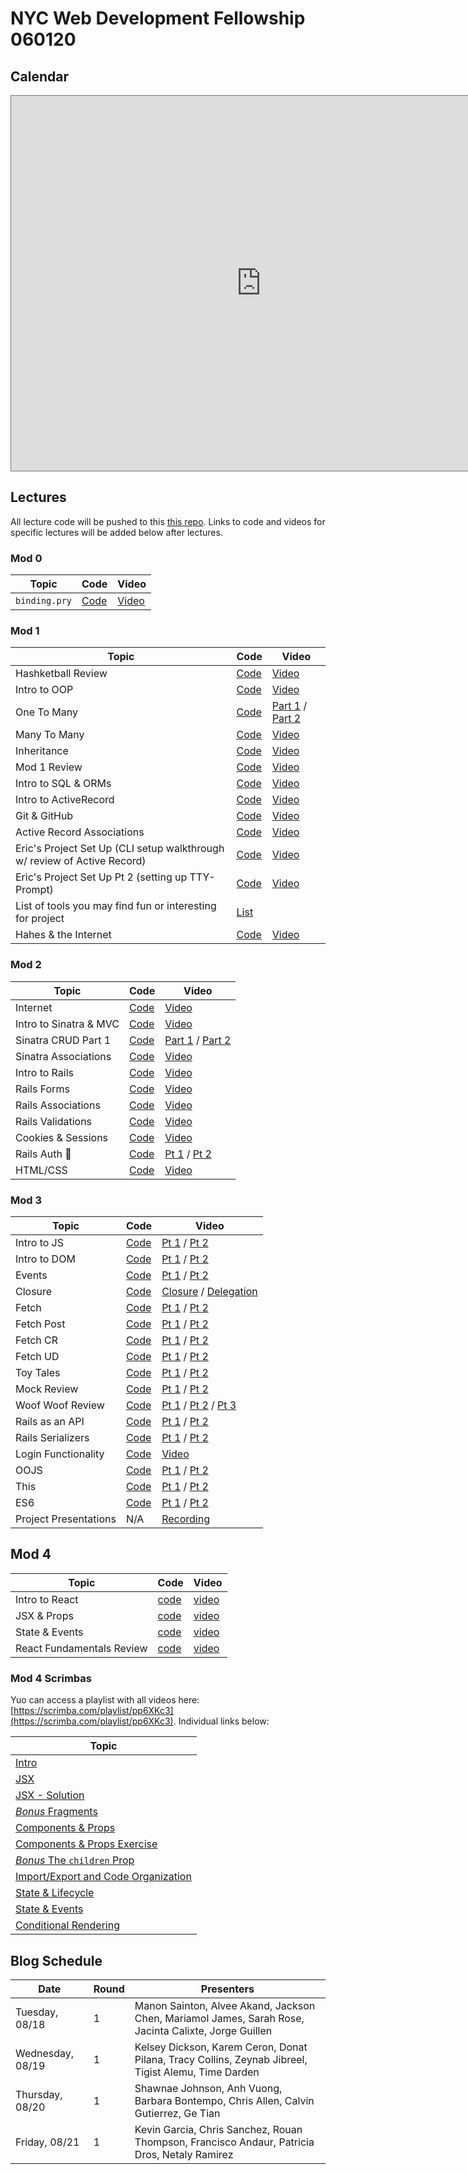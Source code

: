 # NYC Web Development Fellowship 060120

## Calendar
<iframe src="https://calendar.google.com/calendar/b/1/embed?height=600&amp;wkst=1&amp;bgcolor=%23ffffff&amp;ctz=America%2FNew_York&amp;src=ZmxhdGlyb25zY2hvb2wuY29tX2FidWZrMHRmMzZ0Z2J2NzdxMnY0OHM4NDBrQGdyb3VwLmNhbGVuZGFyLmdvb2dsZS5jb20&amp;src=ZmxhdGlyb25zY2hvb2wuY29tX2JlYXQ4Y3BlbTlwamxyZHRjazk4bW03YXFvQGdyb3VwLmNhbGVuZGFyLmdvb2dsZS5jb20&amp;src=ZW4udXNhI2hvbGlkYXlAZ3JvdXAudi5jYWxlbmRhci5nb29nbGUuY29t&amp;color=%23EF6C00&amp;color=%23EF6C00&amp;color=%230B8043&amp;mode=WEEK" style="border:solid 1px #777" width="800" height="600" frameborder="0" scrolling="no"></iframe>

## Lectures
All lecture code will be pushed to this [this repo](https://github.com/learn-co-students/nyc04-seng-ft-053120). Links to code and videos for specific lectures will be added below after lectures.

### Mod 0
| Topic            | Code                | Video                |
| -----            | ----                | -----                |
| `binding.pry` | [Code](https://github.com/learn-co-students/nyc04-seng-ft-053120/tree/master/00-binding-pry) | [Video](https://wework.zoom.com/rec/play/upAtf-mqrD83GYWT5QSDAfV8W9S8Jqqs1SBP8vcJzRq9WiYHNVaub7EWMOOho2qYCDBUF-kcLw57U_bp) |


### Mod 1
| Topic            | Code                | Video                |
| -----            | ----                | -----                |
|Hashketball Review|[Code](https://github.com/learn-co-students/nyc04-seng-ft-053120/tree/master/01-hashketball-review)|[Video](https://youtu.be/_4xeOgqwi8w)|
| Intro to OOP | [Code](https://github.com/learn-co-students/nyc04-seng-ft-053120/tree/master/02-intro-to-oo) | [Video](https://wework.zoom.com/rec/play/75B5dez-pjw3GdfD4QSDV_ZwW9XoLK2shHNL_KYNmh7nVHdQZlCgYrNDZEbM59Xv6EBgd2oH5Uxdavc) |
|One To Many|[Code](https://github.com/learn-co-students/nyc04-seng-ft-053120/tree/master/03-one-to-many)|[Part 1](https://youtu.be/Jo4ixc3raNk) / [Part 2](https://wework.zoom.com/rec/play/u8Ikdr_9_DM3T9actQSDBvcqW425e62sg3Ae_PpcyBuxACUBZwf3YbtAMLa8p8wt7wlMQUBov5EW4rUx)|
| Many To Many | [Code](https://github.com/learn-co-students/nyc04-seng-ft-053120/tree/master/04-many-to-many%20) | [Video](https://wework.zoom.com/rec/play/75UsIuiu_Ds3H4XEuQSDAad9W9Xueqms1SIe-_EEyE28UHYHM1ahZLsRYoIB4qilynj9_IAMOkHb19E) |
| Inheritance | [Code](https://github.com/learn-co-students/nyc04-seng-ft-053120/tree/master/05-inheritance) | [Video](https://wework.zoom.com/rec/play/u5Z5Ieyh_zI3G4GUsQSDBqV7W46_f6msgCMe-fZYnku2U3MDO1P3ZLAXNLGJpXaf1XgxIH7jPcxwKF2d) |
| Mod 1 Review | [Code](https://github.com/learn-co-students/nyc04-seng-ft-053120/tree/master/silicon-valley-code-challenge) | [Video](https://wework.zoom.com/rec/play/uZwtcO39_TM3TtKSsQSDB6BxW467LPmsgHVKr_cOzk-yBngAZgemZucUYLN6eLwbp2X3GYzfvalssiI2)|
| Intro to SQL & ORMs | [Code](https://github.com/learn-co-students/nyc04-seng-ft-053120/tree/master/06-intro-to-sql-and-orms)| [Video](https://wework.zoom.com/rec/play/uZx7c-qtqDo3SYXBuQSDU_5-W47vLv2s1yNK8_sFyUy3U3RROwb1ZOREarftlPCi3BeiyIxGhDQ_nrhI)|
| Intro to ActiveRecord | [Code](https://github.com/learn-co-students/nyc04-seng-ft-053120/tree/master/07-intro-to-activerecord) | [Video](https://wework.zoom.com/rec/play/6cZ_dLz-_T43Tt2StgSDAvYoW9W7e6-sgXMcqfQIzR3kVndQMQekMLpBNLDJXSYKjjE0kdLoiYQ6k0Wc) |
| Git & GitHub | [Code](https://github.com/learn-co-students/nyc04-seng-ft-053120/tree/master/08-intro-to-git) | [Video](https://wework.zoom.com/rec/play/vpctdu39-jg3H4HA4gSDA6B8W9ToJ_qs1SIWq_NfxUa8WnELNgL1YLdAYiJXkH4Q8GuPadXLZAP9cGY) |
| Active Record Associations |[Code](https://github.com/learn-co-students/nyc04-seng-ft-053120/tree/master/09-activerecord-associations) | [Video](https://youtu.be/X_g503bSZao) |
| Eric's Project Set Up (CLI setup walkthrough w/ review of Active Record)| [Code](https://github.com/learn-co-students/dumbo-se-030920/tree/master/10-cli-project) | [Video](https://wework.zoom.us/rec/play/vcJ-Jriu_Wk3HdTG4wSDCqd8W47uL_-s0idNqfMJzRu8AnkLNFbyNbYUNOU4w5RoxsTVA_1M7qQdoUHP?startTime=1584989425000) |
| Eric's Project Set Up Pt 2 (setting up TTY-Prompt) | [Code](https://github.com/learn-co-students/dumbo-se-030920/tree/master/11-tty-prompt) | [Video](https://wework.zoom.com/rec/share/3JNKcYDa3CRIGI3K0H3ef58oIb7paaa81yUc-aYKyk8_HqzE5-mnadO6w9rCA_PZ?startTime=1585064144000) |
| List of tools you may find fun or interesting for project | [List](https://github.com/learn-co-students/nyc04-seng-ft-053120/tree/master/10-project-optional-tools-list)||
| Hahes & the Internet | [Code](https://github.com/learn-co-students/nyc04-seng-ft-053120/tree/master/11-hashes-and-the-internet)| [Video](https://wework.zoom.com/rec/play/68Usf739rj83G9fE4QSDAPZ-W9TuKqus03Afr6IFxRyyVHIDZADyYbZBYOVqaEGTIkxBoSi9NY-Y1QyO) |



### Mod 2
| Topic            | Code                | Video                |
| -----            | ----                | -----                |
| Internet | [Code](https://github.com/learn-co-students/nyc04-seng-ft-053120/tree/master/12-intro-to-the-internet) | [Video](https://wework.zoom.com/rec/play/uZ18f--prT43G9SQtASDVPUoW9W9K6us1HcfrKIOzEq0W3RSNVSlZ7cbarZ_zyEtIh5maq2N9e4uGz_K) |
| Intro to Sinatra & MVC | [Code](https://github.com/learn-co-students/nyc04-seng-ft-053120/tree/master/13-intro-to-sinatra-and-mvc) | [Video](https://youtu.be/cRAREtibITM) |
| Sinatra CRUD Part 1 | [Code](https://github.com/learn-co-students/nyc04-seng-ft-053120/tree/master/14-sinatra-crud) | [Part 1](https://youtu.be/igepy8r0kNI) / [Part 2](https://youtu.be/UHpeGFg6mRs) |
| Sinatra Associations | [Code](https://github.com/learn-co-students/nyc04-seng-ft-053120/tree/master/15-sinatra-associations) | [Video](https://youtu.be/wFUvtAhVs50) |
| Intro to Rails | [Code](https://github.com/learn-co-students/nyc04-seng-ft-053120/tree/master/16-intro-to-rails) | [Video](https://youtu.be/dGn7cdPxppU) |
| Rails Forms | [Code](https://github.com/learn-co-students/nyc04-seng-ft-053120/tree/master/17-rails-forms) | [Video](https://youtu.be/0Vaz_LN65fg)|
| Rails Associations | [Code](https://github.com/learn-co-students/nyc04-seng-ft-053120/tree/master/18-rails-associations) | [Video](https://youtu.be/kzlYNA99aLw) |
| Rails Validations | [Code](https://github.com/learn-co-students/nyc04-seng-ft-053120/tree/master/19-rails-validations) | [Video](https://youtu.be/q9ph2sfTMZ8) |
| Cookies & Sessions | [Code](https://github.com/learn-co-students/nyc04-seng-ft-053120/tree/master/20-sessions-cookies) | [Video](https://flatironschool.zoom.us/rec/play/7sUvfuz5-zg3EoGcsQSDVqJ7W9S1ff6s2nBN_6cJz0-3UiJVN1f1MrtDa-oRufBxYatsSMk6KQuIc49_?continueMode=true&_x_zm_rtaid=S54H4hqtS7mtl3Y-zqxjZg.1595451357001.7f3a7be281dd65064cd4cdeaaefbcb03&_x_zm_rhtaid=625)|
| Rails Auth 🔐 | [Code](https://github.com/learn-co-students/nyc04-seng-ft-053120/tree/master/21-auth) | [Pt 1](https://youtu.be/QEgy1Wj6maI) / [Pt 2](https://youtu.be/cPZtsNW1PVI) |
| HTML/CSS | [Code](https://github.com/learn-co-students/nyc04-seng-ft-053120/tree/master/22-intro-html-css) | [Video](https://youtu.be/Zb2Z6F-qsjE) |


### Mod 3
| Topic            | Code                | Video                |
| -----            | ----                | -----                |
| Intro to JS      | [Code](https://github.com/learn-co-students/nyc04-seng-ft-053120/tree/master/23-intro-to-js) | [Pt 1](https://youtu.be/3vzCyxleyTs) / [Pt 2](https://youtu.be/5DuXhM3QQzM) | 
| Intro to DOM      | [Code](https://github.com/learn-co-students/nyc04-seng-ft-053120/tree/master/24-intro-to-dom) | [Pt 1](https://youtu.be/qeqJ0K7rl_0) / [Pt 2](https://youtu.be/ktSeM4V61lU) | 
| Events    | [Code](https://github.com/learn-co-students/nyc04-seng-ft-053120/tree/master/25-events) | [Pt 1](https://youtu.be/TYrIRBwpTho) / [Pt 2](https://youtu.be/Ve7vG9gSZkE) | 
| Closure    | [Code](https://github.com/learn-co-students/nyc04-seng-ft-053120/tree/master/26-closure-delegation) | [Closure](https://youtu.be/_vH-zPovI2s) / [Delegation](https://youtu.be/DvPtqBxwHKA) | 
| Fetch    | [Code](https://github.com/learn-co-students/nyc04-seng-ft-053120/tree/master/27-fetch) | [Pt 1](https://youtu.be/s7Jk3CLJMJw) / [Pt 2](https://youtu.be/TZ2C5vKfTW4) | 
| Fetch Post    | [Code](https://github.com/learn-co-students/nyc04-seng-ft-053120/tree/master/28-post-fetch) | [Pt 1](https://youtu.be/VFldMb-ECfY) / [Pt 2](https://youtu.be/J2prVUJOk70) | 
| Fetch CR    | [Code](https://github.com/learn-co-students/nyc04-seng-ft-053120/tree/master/29-fetch-cr) | [Pt 1](https://youtu.be/qsLESdnW3J8) / [Pt 2](https://youtu.be/VtdeUZpIFmI) | 
| Fetch UD    | [Code](https://github.com/learn-co-students/nyc04-seng-ft-053120/tree/master/30-fetch-ud) | [Pt 1](https://youtu.be/LZwqx5I-Eoc) / [Pt 2](https://youtu.be/Ocx5F7ictjQ) | 
| Toy Tales    | [Code](https://github.com/learn-co-students/nyc04-seng-ft-053120/tree/master/31-toy-tales) | [Pt 1](https://youtu.be/C7BadRrga6w) / [Pt 2](https://youtu.be/guO4dCN5LRM) | 
| Mock Review    | [Code](https://github.com/learn-co-students/nyc04-seng-ft-053120/tree/master/32-mock-review) | [Pt 1](https://youtu.be/iAxE6CrYqnU) / [Pt 2](https://youtu.be/R57q_UY_zRE) | 
| Woof Woof Review    | [Code](https://github.com/learn-co-students/nyc04-seng-ft-053120/tree/master/33-woof-woof) | [Pt 1](https://youtu.be/gQkpyXcv1oo) / [Pt 2](https://youtu.be/hiMlwvCT8CA) / [Pt 3](https://youtu.be/ISAI1p7BKCQ) | 
| Rails as an API   | [Code](https://github.com/learn-co-students/nyc04-seng-ft-053120/tree/master/34-rails-api) | [Pt 1](https://youtu.be/3XxEyNvlmg0) / [Pt 2](https://youtu.be/G9tNZ1Ol7HA) | 
| Rails Serializers   | [Code](https://github.com/learn-co-students/nyc04-seng-ft-053120/tree/master/35-rails-serializers) | [Pt 1](https://youtu.be/nY4QRx_5VCc) / [Pt 2](https://youtu.be/PqOVPqJQo7c) | 
| Login Functionality  | [Code](https://github.com/learn-co-students/nyc04-seng-ft-053120/tree/master/35.5-login) | [Video](https://youtu.be/4EGiG1vYVTY) | 
| OOJS  | [Code](https://github.com/learn-co-students/nyc04-seng-ft-053120/tree/master/36-oojs) | [Pt 1](https://youtu.be/e4pXzlBrRlQ) / [Pt 2](https://youtu.be/1DGE7J0Wa3c) | 
| This  | [Code](https://github.com/learn-co-students/nyc04-seng-ft-053120/tree/master/37-this) | [Pt 1](https://youtu.be/kwd3q3AK0Ww) / [Pt 2](https://youtu.be/GgyLTmcnPg8) | 
| ES6  | [Code](https://github.com/learn-co-students/nyc04-seng-ft-053120/tree/master/38-es6) | [Pt 1](https://youtu.be/ItW7cWIYmTk) / [Pt 2](https://youtu.be/ltAP57uB6gE) | 
| Project Presentations  | N/A | [Recording](https://youtu.be/-jvO3X3C6RA) | 

## Mod 4
| Topic            | Code                | Video                |
| -----            | ----                | -----                |
| Intro to React  | [code](https://github.com/learn-co-students/nyc04-seng-ft-053120/tree/master/39-intro-to-react) | [video](https://youtu.be/YFq7j1G6T10) | 
| JSX & Props  | [code](https://github.com/learn-co-students/nyc04-seng-ft-053120/tree/master/40-jsx-and-props) | [video](https://youtu.be/J5R2VEy6joo) | 
| State & Events  | [code](https://github.com/learn-co-students/nyc04-seng-ft-053120/tree/master/41-state-and-events) | [video](https://youtu.be/cDDwzmDxvSs) | 
| React Fundamentals Review  | [code](https://github.com/learn-co-students/nyc04-seng-ft-053120/tree/master/42-react-fundamentals-review) | [video](https://youtu.be/83TlIyMqO_Q) | 


### Mod 4 Scrimbas

Yuo can access a playlist with all videos here: [https://scrimba.com/playlist/pp6XKc3](https://scrimba.com/playlist/pp6XKc3). Individual links below: 

| Topic |
| ----- |
| [Intro](https://scrimba.com/p/pp6XKc3/cqpDbLt4) |
| [JSX](https://scrimba.com/p/pp6XKc3/c6adEpfy) |
| [JSX - Solution](https://scrimba.com/p/pp6XKc3/cWvgvDUR) |
| [*Bonus* Fragments](https://scrimba.com/p/pp6XKc3/c7q2q9fd) |
| [Components & Props](https://scrimba.com/p/pp6XKc3/cB3w3vCJ) |
| [Components & Props Exercise](https://scrimba.com/p/pp6XKc3/c9rzgqtM) |
| [*Bonus* The `children` Prop](https://scrimba.com/p/pp6XKc3/cQRWrDH8) |
| [Import/Export and Code Organization](https://scrimba.com/p/pp6XKc3/cpMZyzT3) |
| [State & Lifecycle](https://scrimba.com/p/pp6XKc3/cywzvZCZ) |
| [State & Events](https://scrimba.com/p/pp6XKc3/cMgWnGcL) |
| [Conditional Rendering](https://scrimba.com/p/pp6XKc3/cvwKn6TK) |


## Blog Schedule

| Date             | Round            | Presenters                                                                                                                               |
| ---------------- | ---------------- | ---------------------------------------------------------------------------------------------------------------------------------------- |
| Tuesday, 08/18   | 1                | Manon Sainton, Alvee Akand, Jackson Chen, Mariamol James, Sarah Rose, Jacinta Calixte, Jorge Guillen                                                         |
| Wednesday, 08/19 | 1                | Kelsey Dickson, Karem Ceron, Donat Pilana, Tracy Collins, Zeynab Jibreel, Tigist Alemu, Time Darden                                                  |
| Thursday, 08/20  | 1                | Shawnae Johnson, Anh Vuong, Barbara Bontempo, Chris Allen, Calvin Gutierrez, Ge Tian                                                           |
| Friday, 08/21    | 1                | Kevin Garcia, Chris Sanchez, Rouan Thompson, Francisco Andaur, Patricia Dros, Netaly Ramirez                               

